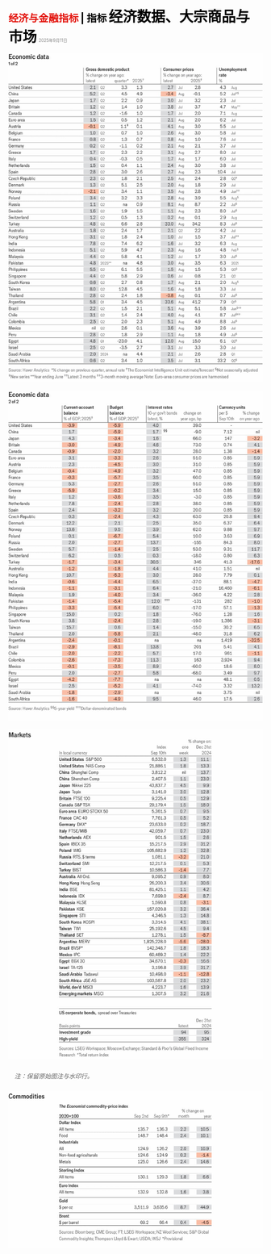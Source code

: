 <span style="color:#E3120B; font-size:14.9pt; font-weight:bold;">经济与金融指标</span> <span style="color:#000000; font-size:14.9pt; font-weight:bold;">| 指标</span>
<span style="color:#000000; font-size:21.0pt; font-weight:bold;">经济数据、大宗商品与市场</span>
<span style="color:#808080; font-size:6.2pt;">2025年9月11日</span>

![](../images/077_Economic_data_commodities_and_markets/p0310_img01.jpeg)

![](../images/077_Economic_data_commodities_and_markets/p0310_img02.jpeg)

![](../images/077_Economic_data_commodities_and_markets/p0310_img03.jpeg)

<div style="padding:8px 12px; color:#666; font-size:9.0pt; font-style:italic; margin:12px 0;">注：保留原始图注与水印行。</div>

![](../images/077_Economic_data_commodities_and_markets/p0311_img01.jpeg)
